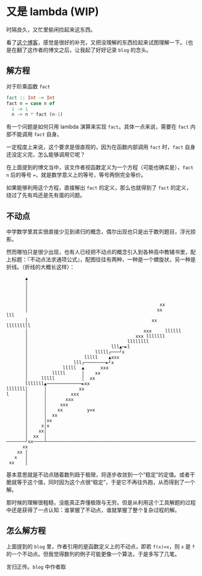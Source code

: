 
# 又是 lambda (WIP)

时隔良久，又忙里偷闲捡起来这东西。

看了[这个博客](https://thzt.github.io/2017/03/14/recursive-function-7/)，感觉是很好的补充，又把没理解的东西捡起来试图理解一下。（也是在翻了这作者的博文之后，让我起了好好记录 `blog` 的念头。

## 解方程

对于阶乘函数 `fact`

```haskell
fact :: Int -> Int
fact n = case n of 
  1 -> 1
  n -> n * fact (n-1)
```

有一个问题是如何只用 lambda 演算来实现 `fact`。具体一点来说，需要在 `fact` 内部不能调用 `fact`  自身。

一定程度上来说，这个要求是很直观的，因为在函数内部调用 `fact` 时，`fact` 自身还没定义完，怎么能够调用它呢？

在上面提到的博文当中，该文作者视函数定义为一个方程（可能也确实是），`fact n` 后的等号 `=`，就是数学意义上的等号，等号两侧完全等价。

如果能够利用这个方程，直接解出 `fact` 的定义，那么也就得到了 `fact` 的定义，绕过了先有鸡还是先有蛋的问题。

## 不动点

中学数学里其实很直接少见到递归的概念，偶尔出现也只是出于数列题目，浮光掠影。

然而哪怕只是很少出现，也有人已经把不动点的概念引入到各种高中教辅书里，配上标题：『不动点法求通项公式』，配图往往有两种，一种是一个螺旋状，另一种是折线。（折线的大概长这样）：

```ascii
       ▲
       │
       │
       │
       │
       │                                                 xx
       │                                                xx               lll
       │                                              xx         lllllllll
       │                                           xxx     llllll
       │                                        xxx lllllll
       │                                     llllllll
       │                               lll▲─►l
       │                         lllll┌───┘x
       │                     lllll    ▲xxx
       │                 lll┌────────►┘x
       │             lllll  ▲      xxx
       │         lllll      │    xx
       │     lllll          │  xx
       lllllll▲─────────────►xx
lllllll│      │            xx
l      │      │         xxx
       │      │       xxx
       │      │     xxx
       │      │    xx         y=x
       │      │  xx
       │      │xx
       │     x│x
       │    xx│
       │  xx  │
───────┘xx────┴───────────────────────────────────────────────────────────────►
      xx
    xx │
   x   │
 xx    │
```

基本意思就是不动点随着数列趋于极限，将逐步收敛到一个“稳定”的定值。或者干脆就等于这个值，同时因为这个点很“稳定”，于是它不再往外跑，从而得到了一个解。

那时候的理解很粗糙，没能真正弄懂极限与无穷。但是从利用这个工具解题的过程中还是获得了一点认知：谁掌握了不动点，谁就掌握了整个复杂过程的解。

## 怎么解方程

上面提到的 `blog` 里，作者引用的是函数定义上的不动点，即若 `f(x)=x`，则 `x` 是 `f` 的一个不动点。但我觉得数列的例子可能更像一个算法，于是多写了几笔。

言归正传。`blog` 中作者取 
